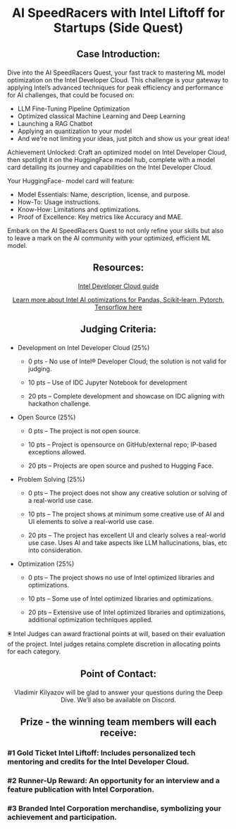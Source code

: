 # <p align="center"> AI SpeedRacers with Intel Liftoff for Startups (Side Quest) </p>

## <p align="center"> Case Introduction: </p>

Dive into the AI SpeedRacers Quest, your fast track to mastering ML model optimization on the Intel Developer Cloud. This challenge is your gateway to applying Intel’s advanced techniques for peak efficiency and performance for AI challenges, that could be focused on:
- LLM Fine-Tuning Pipeline Optimization
- Optimized classical Machine Learning and Deep Learning 
- Launching a RAG Chatbot
- Applying an quantization to your model
- And we're not limiting your ideas, just pitch and show us your great idea!
 
Achievement Unlocked:
Craft an optimized model on Intel Developer Cloud, then spotlight it on the HuggingFace model hub, complete with a model card detailing its journey and capabilities on the Intel Developer Cloud. 

Your HuggingFace- model card will feature:
- Model Essentials: Name, description, license, and purpose.
- How-To: Usage instructions.
- Know-How: Limitations and optimizations.
- Proof of Excellence: Key metrics like Accuracy and MAE.
 
Embark on the AI SpeedRacers Quest to not only refine your skills but also to leave a mark on the AI community with your optimized, efficient ML model.

##  <p align="center"> Resources: </p>

<p align="center">
 <a href="https://github.com/START-Hack/Intel_Liftoff_STARTHACK24/blob/main/IDC_guide.pdf">Intel Developer Cloud guide</a>
</p>
<p align="center">
 <a href="https://github.com/START-Hack/Intel_Liftoff_STARTHACK24/blob/main/Intel_AI_tools.pdf">Learn more about Intel AI optimizations for Pandas, Scikit-learn, Pytorch, Tensorflow here</a>
</p>


## <p align="center"> Judging Criteria: </p>

 - Development on Intel Developer Cloud (25%) 

   - 0 pts - No use of Intel® Developer Cloud; the solution is not valid for judging. 

   - 10 pts – Use of IDC Jupyter Notebook for development 

   - 20 pts – Complete development and showcase on IDC aligning with hackathon challenge. 

 - Open Source (25%) 

   - 0 pts – The project is not open source. 

   - 10 pts – Project is opensource on GitHub/external repo; IP-based exceptions allowed. 

   - 20 pts – Projects are open source and pushed to Hugging Face. 

 - Problem Solving (25%) 

   - 0 pts – The project does not show any creative solution or solving of a real-world use case. 

   - 10 pts – The project shows at minimum some creative use of AI and UI elements to solve a real-world use case. 

   - 20 pts – The project has excellent UI and clearly solves a real-world use case. Uses AI and take aspects like LLM hallucinations, bias, etc into consideration. 

 - Optimization (25%) 

   - 0 pts – The project shows no use of Intel optimized libraries and optimizations. 

   - 10 pts – Some use of Intel optimized libraries and optimizations. 

   - 20 pts – Extensive use of Intel optimized libraries and optimizations, additional optimization techniques applied.
  
🖲️ Intel Judges can award fractional points at will, based on their evaluation of the project. Intel judges retains complete discretion in allocating points for each category. 

## <p align="center"> Point of Contact: </p>

<p align="center"> Vladimir Kilyazov will be glad to answer your questions during the Deep Dive. We’ll also be available on Discord. </p>


## <p align="center"> Prize - the winning team members will each receive: </p>

### #1 Gold Ticket Intel Liftoff: Includes personalized tech mentoring and credits for the Intel Developer Cloud.
### #2 Runner-Up Reward: An opportunity for an interview and a feature publication with Intel Corporation.
### #3 Branded Intel Corporation merchandise, symbolizing your achievement and participation.


